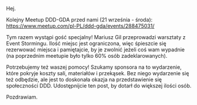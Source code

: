 Hej.

Kolejny Meetup DDD-GDA przed nami (21 września - środa):
https://www.meetup.com/pl-PL/ddd-gda/events/288475031/

Tym razem wystąpi gość specjalny!
Mariusz Gil przeprowadzi warsztaty z Event Stormingu.
Ilość miejsc jest ograniczona, więc śpieszcie się rezerwować miejsca i pamiętajcie, 
by je zwolnić jeżeli coś wam wypadnie (na poprzednim meetupie było tylko 60% osób zadeklarowanych).

Potrzebujemy też waszej pomocy!
Szukamy sponsora na to wydarzenie, które pokryje koszty sali, materiałów i przekąsek.
Bez niego wydarzenie się też odbędzie,
ale jest to doskonała okazja na przedstawienie się społeczności DDD.
Udostępnijcie ten post, by dotarł do większej ilości osób.

Pozdrawiam.
